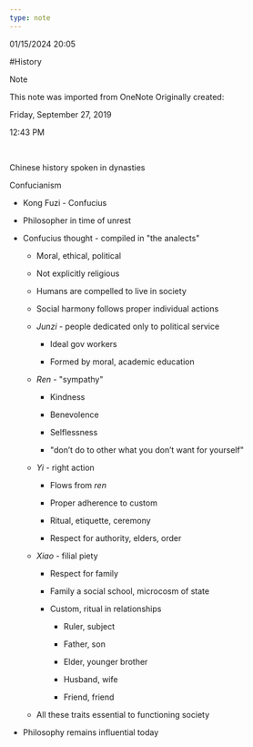 ```yaml
---
type: note
---
```

01/15/2024 20:05

  #History 

>[!note]
>This note was imported from OneNote 
>Originally created:
>
>Friday, September 27, 2019
>
>12:43 PM

 

Chinese history spoken in dynasties

Confucianism

-   Kong Fuzi - Confucius

-   Philosopher in time of unrest

-   Confucius thought - compiled in "the analects"

    -   Moral, ethical, political

    -   Not explicitly religious

    -   Humans are compelled to live in society

    -   Social harmony follows proper individual actions

    -   *Junzi* - people dedicated only to political service

        -   Ideal gov workers

        -   Formed by moral, academic education

    -   *Ren* - "sympathy"

        -   Kindness

        -   Benevolence

        -   Selflessness

        -   "don’t do to other what you don’t want for yourself"

    -   *Yi* - right action

        -   Flows from *ren*

        -   Proper adherence to custom

        -   Ritual, etiquette, ceremony

        -   Respect for authority, elders, order

    -   *Xiao* - filial piety

        -   Respect for family

        -   Family a social school, microcosm of state

        -   Custom, ritual in relationships

            -   Ruler, subject

            -   Father, son

            -   Elder, younger brother

            -   Husband, wife

            -   Friend, friend

    -   All these traits essential to functioning society

-   Philosophy remains influential today
